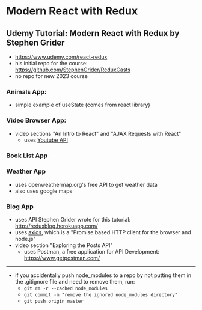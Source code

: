 # Modern React with Redux

## Udemy Tutorial: Modern React with Redux by Stephen Grider

- https://www.udemy.com/react-redux
- his initial repo for the course: https://github.com/StephenGrider/ReduxCasts
- no repo for new 2023 course

### Animals App:

- simple example of useState (comes from react library)

### Video Browser App:

- video sections "An Intro to React" and "AJAX Requests with React"
  - uses [Youtube API](https://developers.google.com/youtube/v3/)

### Book List App

### Weather App

- uses openweathermap.org's free API to get weather data
- also uses google maps

### Blog App

- uses API Stephen Grider wrote for this tutorial: http://reduxblog.herokuapp.com/
- uses [axios](https://www.npmjs.com/package/axios), which is a "Promise based HTTP client for the browser and node.js"
- video section "Exploring the Posts API"
  - uses Postman, a free application for API Development: https://www.getpostman.com/

---

- if you accidentally push node_modules to a repo by not putting them in the .gitignore
  file and need to remove them, run:
  - `git rm -r --cached node_modules`
  - `git commit -m "remove the ignored node_modules directory"`
  - `git push origin master`
